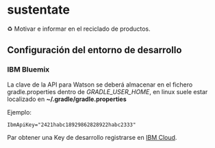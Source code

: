 # sustentate
:recycle:  Motivar e informar en el reciclado de productos.

## Configuración del entorno de desarrollo

### IBM Bluemix

La clave de la API para Watson se deberá almacenar en el fichero gradle.properties dentro de
 *GRADLE_USER_HOME*, en linux suele estar localizado en **~/.gradle/gradle.properties**

Ejemplo:

```IbmApiKey="2421habc18929862828922habc2333"```

Par obtener una Key de desarrollo registrarse en [IBM Cloud](https://www.ibm.com/cloud/).